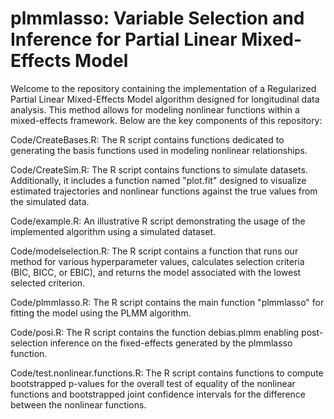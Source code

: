 # plmmlasso: Variable Selection and Inference for Partial Linear Mixed-Effects Model

Welcome to the repository containing the implementation of a Regularized Partial Linear Mixed-Effects Model algorithm designed for longitudinal data analysis. This method allows for modeling nonlinear functions within a mixed-effects framework. Below are the key components of this repository:

Code/CreateBases.R: The R script contains functions dedicated to generating the basis functions used in modeling nonlinear relationships.

Code/CreateSim.R: The R script contains functions to simulate datasets. Additionally, it includes a function named "plot.fit" designed to visualize estimated trajectories and nonlinear functions against the true values from the simulated data.

Code/example.R: An illustrative R script demonstrating the usage of the implemented algorithm using a simulated dataset.

Code/modelselection.R: The R script contains a function that runs our method for various hyperparameter values, calculates selection criteria (BIC, BICC, or EBIC), and returns the model associated with the lowest selected criterion.

Code/plmmlasso.R: The R script contains the main function "plmmlasso" for fitting the model using the PLMM algorithm.

Code/posi.R: The R script contains the function debias.plmm enabling post-selection inference on the fixed-effects generated by the plmmlasso function.

Code/test.nonlinear.functions.R: The R script contains functions to compute bootstrapped p-values for the overall test of equality of the nonlinear functions and bootstrapped joint confidence intervals for the difference between the nonlinear functions.
